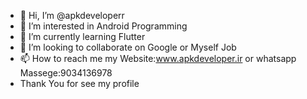 - 👋 Hi, I’m @apkdeveloperr
- 👀 I’m interested in Android Programming
- 🌱 I’m currently learning Flutter
- 💞️ I’m looking to collaborate on Google or Myself Job
- 📫 How to reach me my Website:www.apkdeveloper.ir or whatsapp Massege:9034136978 
- Thank You for see my profile
<!---
apkdeveloperr/apkdeveloperr is a ✨ special ✨ repository because its `README.md` (this file) appears on your GitHub profile.
You can click the Preview link to take a look at your changes.
--->
